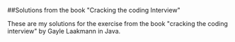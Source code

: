 ##Solutions from the book "Cracking the coding Interview"

These are my solutions for the exercise from the book "cracking the coding interview" by Gayle Laakmann in Java. 